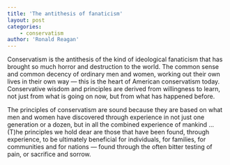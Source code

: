 ```yaml
---
title: 'The antithesis of fanaticism'
layout: post
categories:
    - conservatism
author: 'Ronald Reagan'
---
```


Conservatism is the antithesis of the kind of ideological fanaticism that has brought so much horror and destruction to the world. The common sense and common decency of ordinary men and women, working out their own lives in their own way — this is the heart of American conservatism today. Conservative wisdom and principles are derived from willingness to learn, not just from what is going on now, but from what has happened before.  
   
The principles of conservatism are sound because they are based on what men and women have discovered through experience in not just one generation or a dozen, but in all the combined experience of mankind … (T)he principles we hold dear are those that have been found, through experience, to be ultimately beneficial for individuals, for families, for communities and for nations — found through the often bitter testing of pain, or sacrifice and sorrow.